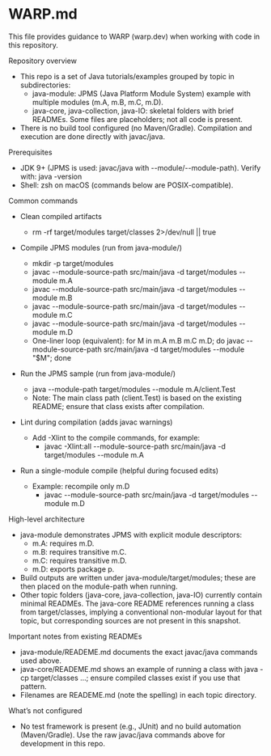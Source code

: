 # WARP.md

This file provides guidance to WARP (warp.dev) when working with code in this repository.

Repository overview
- This repo is a set of Java tutorials/examples grouped by topic in subdirectories:
  - java-module: JPMS (Java Platform Module System) example with multiple modules (m.A, m.B, m.C, m.D).
  - java-core, java-collection, java-IO: skeletal folders with brief READMEs. Some files are placeholders; not all code is present.
- There is no build tool configured (no Maven/Gradle). Compilation and execution are done directly with javac/java.

Prerequisites
- JDK 9+ (JPMS is used: javac/java with --module/--module-path). Verify with: java -version
- Shell: zsh on macOS (commands below are POSIX-compatible).

Common commands
- Clean compiled artifacts
  - rm -rf target/modules target/classes 2>/dev/null || true

- Compile JPMS modules (run from java-module/)
  - mkdir -p target/modules
  - javac --module-source-path src/main/java -d target/modules --module m.A
  - javac --module-source-path src/main/java -d target/modules --module m.B
  - javac --module-source-path src/main/java -d target/modules --module m.C
  - javac --module-source-path src/main/java -d target/modules --module m.D
  - One-liner loop (equivalent): for M in m.A m.B m.C m.D; do javac --module-source-path src/main/java -d target/modules --module "$M"; done

- Run the JPMS sample (run from java-module/)
  - java --module-path target/modules --module m.A/client.Test
  - Note: The main class path (client.Test) is based on the existing README; ensure that class exists after compilation.

- Lint during compilation (adds javac warnings)
  - Add -Xlint to the compile commands, for example:
    - javac -Xlint:all --module-source-path src/main/java -d target/modules --module m.A

- Run a single-module compile (helpful during focused edits)
  - Example: recompile only m.D
    - javac --module-source-path src/main/java -d target/modules --module m.D

High-level architecture
- java-module demonstrates JPMS with explicit module descriptors:
  - m.A: requires m.D.
  - m.B: requires transitive m.C.
  - m.C: requires transitive m.D.
  - m.D: exports package p.
- Build outputs are written under java-module/target/modules; these are then placed on the module-path when running.
- Other topic folders (java-core, java-collection, java-IO) currently contain minimal READMEs. The java-core README references running a class from target/classes, implying a conventional non-modular layout for that topic, but corresponding sources are not present in this snapshot.

Important notes from existing READMEs
- java-module/READEME.md documents the exact javac/java commands used above.
- java-core/READEME.md shows an example of running a class with java -cp target/classes ...; ensure compiled classes exist if you use that pattern.
- Filenames are READEME.md (note the spelling) in each topic directory.

What’s not configured
- No test framework is present (e.g., JUnit) and no build automation (Maven/Gradle). Use the raw javac/java commands above for development in this repo.

